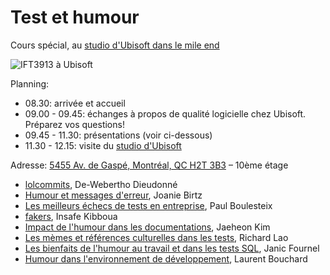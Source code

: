 # Test et humour

Cours spécial, au [studio d'Ubisoft dans le mile end](https://montreal.ubisoft.com/en/)

![IFT3913 à Ubisoft](https://github.com/umontreal-diro/IFT3913/blob/main/presentations/Semaine10/UdeM_Ubisoft_1.jpg)

Planning:
- 08.30: arrivée et accueil
- 09.00 - 09.45: échanges à propos de qualité logicielle chez Ubisoft. Préparez vos questions!
- 09.45 - 11.30: présentations (voir ci-dessous)
- 11.30 - 12.15: visite du [studio d'Ubisoft](https://montreal.ubisoft.com/en/)

Adresse: [5455 Av. de Gaspé, Montréal, QC H2T 3B3](https://www.openstreetmap.org/way/1219284240#map=19/45.527304/-73.595811) – 10ème étage

- [lolcommits](https://github.com/umontreal-diro/IFT3913/tree/main/presentations/Semaine10/De-Webertho%20Dieudonn%C3%A9), De-Webertho Dieudonné
- [Humour et messages d'erreur](https://github.com/umontreal-diro/IFT3913/tree/main/presentations/Semaine10/JoanieBirtz), Joanie Birtz
- [Les meilleurs échecs de tests en entreprise](https://github.com/umontreal-diro/IFT3913/tree/main/presentations/Semaine10/Boulesteix-Paul), Paul Boulesteix
- [fakers](https://github.com/umontreal-diro/IFT3913/tree/main/presentations/Semaine10/InsafeKibboua), Insafe Kibboua
- [Impact de l'humour dans les documentations](https://github.com/umontreal-diro/IFT3913/tree/main/presentations/Semaine10/JaeheonKim), Jaeheon Kim
- [Les mèmes et références culturelles dans les tests](https://github.com/umontreal-diro/IFT3913/tree/main/presentations/Semaine10/Richard%20Lao), Richard Lao
- [Les bienfaits de l'humour au travail et dans les tests SQL](https://github.com/umontreal-diro/IFT3913/tree/main/presentations/Semaine10/JanicFournel), Janic Fournel
- [Humour dans l'environnement de développement](https://github.com/umontreal-diro/IFT3913/tree/main/presentations/Semaine10/Laurent%20bouchard), Laurent Bouchard
